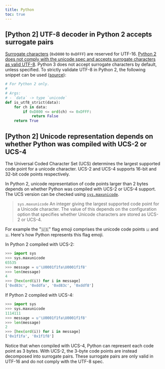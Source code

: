 ```yaml
---
title: Python
toc: true
---
```


## [Python 2] UTF-8 decoder in Python 2 accepts surrogate pairs

[Surrogate characters](https://unicodebook.readthedocs.io/unicode_encodings.html#utf-16-surrogate-pairs)
(`0xD800` to `0xDFFF`) are reserved for UTF-16. [Python 2 does not comply with
the unicode spec and accepts surrogate characters as valid
UTF-8](https://bugs.python.org/issue26260). Python 3 does not accept surrogate
characters by default, unless specified. To strictly validate UTF-8 in Python
2, the following snippet can be used ([source](https://unicodebook.readthedocs.io/guess_encoding.html#is-utf-8)):

```python
# For Python 2 only.
#
# Args:
# - `data` -> type `unicode`
def is_utf8_strict(data):
    for ch in data:
        if 0xD800 <= ord(ch) <= 0xDFFF:
            return False
    return True
```

## [Python 2] Unicode representation depends on whether Python was compiled with UCS-2 or UCS-4

The Universal Coded Character Set (UCS) determines the largest supported code
point for a unicode character. UCS-2 and UCS-4 supports 16-bit and 32-bit code
points respectively.

In Python 2, unicode representation of code points larger than 2 bytes depends
on whether Python was compiled with UCS-2 or UCS-4 support. The UCS version can
be checked using
[`sys.maxunicode`](https://docs.python.org/3.1/library/sys.html#sys.maxunicode).

> `sys.maxunicode`
> An integer giving the largest supported code point for a Unicode character.
> The value of this depends on the configuration option that specifies whether
> Unicode characters are stored as UCS-2 or UCS-4.

For example the "🇺🇸" flag emoji comprises the unicode code points `🇺` and `🇸`. Here's how Python represents this flag emoji.

In Python 2 compiled with UCS-2:

```python
>>> import sys
>>> sys.maxunicode
65535
>>> message = u'\U0001f1fa\U0001f1f8'
>>> len(message)
4
>>> [hex(ord(i)) for i in message]
['0xd83c', '0xddfa', '0xd83c', '0xddf8']
```

If Python 2 compiled with UCS-4:

```python
>>> import sys
>>> sys.maxunicode
1114111
>>> message = u'\U0001f1fa\U0001f1f8'
>>> len(message)
2
>>> [hex(ord(i)) for i in message]
['0x1f1fa', '0x1f1f8']
```

Notice that when compiled with UCS-4, Python can represent each code point as 3
bytes. With UCS-2, the 3-byte code points are instead decomposed into surrogate
pairs. These surrogate pairs are only valid in UTF-16 and do not comply with
the UTF-8 spec.
